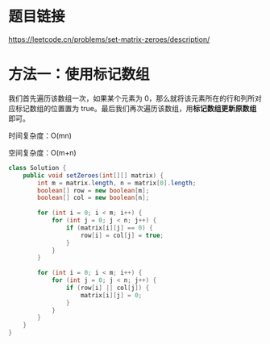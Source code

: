 # 题目链接

https://leetcode.cn/problems/set-matrix-zeroes/description/

# 方法一：使用标记数组

我们首先遍历该数组一次，如果某个元素为 0，那么就将该元素所在的行和列所对应标记数组的位置置为 true。最后我们再次遍历该数组，用**标记数组更新原数组**即可。

时间复杂度：O(mn)

空间复杂度：O(m+n)

```java
class Solution {
    public void setZeroes(int[][] matrix) {
        int m = matrix.length, n = matrix[0].length;
        boolean[] row = new boolean[m];
        boolean[] col = new boolean[n];
        
        for (int i = 0; i < m; i++) {
        	for (int j = 0; j < n; j++) {
        		if (matrix[i][j] == 0) {
        			row[i] = col[j] = true;
        		}
        	}
        }
        
        for (int i = 0; i < m; i++) {
        	for (int j = 0; j < n; j++) {
        		if (row[i] || col[j]) {
        			matrix[i][j] = 0;
        		}
        	}
        }
    }
}
```